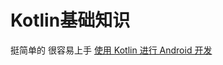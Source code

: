 # Kotlin基础知识  

挺简单的 很容易上手
[使用 Kotlin 进行 Android 开发](https://www.kotlincn.net/docs/reference/android-overview.html)  

